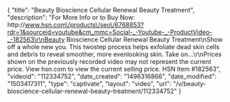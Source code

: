 {
    "title": "Beauty Bioscience Cellular Renewal Beauty Treatment",
    "description": "For More Info or to Buy Now: http:\/\/www.hsn.com\/products\/seo\/6768853?rdr=1&sourceid=youtube&cm_mmc=Social-_-Youtube-_-ProductVideo-_-182563\r\nBeauty Bioscience Cellular Renewal Beauty Treatment\nShow off a whole new you. This twostep process helps exfoliate dead skin cells and debris to reveal smoother, more evenlooking skin. Take on...\r\nPrices shown on the previously recorded video may not represent the current price.  View hsn.com to view the current selling price. HSN Item #182563",
    "videoid": "112334752",
    "date_created": "1496316866",
    "date_modified": "1503417311",
    "type": "captivate",
    "layout": "video",
    "url": "\/v\/beauty-bioscience-cellular-renewal-beauty-treatment\/112334752"
}